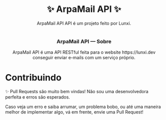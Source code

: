 <div align="center">
</div>

<div align="center">
<h1>✨ ArpaMail API ✨</h1>
  ArpaMail API API é um projeto feito por Lunxi. <br>
</div>

<br>
<div align="center">
  <h3> ArpaMail API — Sobre </h3>
ArpaMail API é uma API RESTful feita para o website https://lunxi.dev conseguir enviar e-mails com um serviço próprio.
</div>

<h1>Contribuindo</h1>

✨ Pull Requests são muito bem vindas! Não sou uma desenvolvedora perfeita e erros são esperados. <br>

Caso veja um erro e saiba arrumar, um problema bobo, ou até uma maneira melhor de implementar algo, vá em frente, envie uma Pull Request!

<h1></h1>
